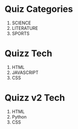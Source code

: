 # Quiz Categories

1. SCIENCE
2. LITERATURE
3. SPORTS

# Quizz Tech

1. HTML
2. JAVASCRIPT
3. CSS

# Quizz v2 Tech

1. HTML
2. Python
3. CSS